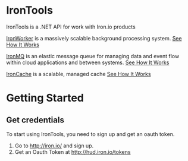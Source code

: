 # IronTools 
IronTools is a .NET API for work with Iron.io products

[IronWorker](http://www.iron.io/products/worker) is a massively scalable background processing system.
[See How It Works](http://www.iron.io/products/worker/how)

[IronMQ](http://www.iron.io/products/mq) is an elastic message queue for managing data and event flow within cloud applications and between systems.
[See How It Works](http://www.iron.io/products/mq/how)

[IronCache](http://www.iron.io/products/cache) is a scalable, managed cache
[See How It Works](http://www.iron.io/products/cache/how)

# Getting Started


## Get credentials
To start using IronTools, you need to sign up and get an oauth token.

1. Go to http://iron.io/ and sign up.
2. Get an Oauth Token at http://hud.iron.io/tokens
